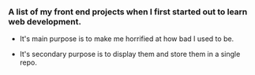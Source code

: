 ### A list of my front end projects when I first started out to learn web development.

* It's main purpose is to make me horrified at how bad I used to be.

* It's secondary purpose is to display them and store them in a single repo.
